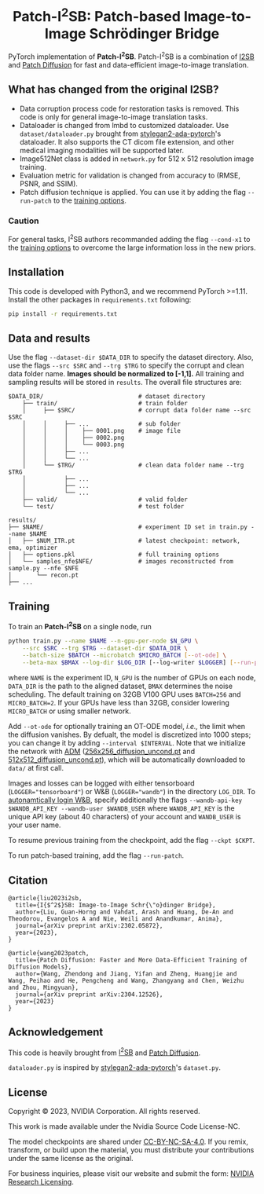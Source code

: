 <h1 align="center"> Patch-I<sup>2</sup>SB: Patch-based Image-to-Image Schrödinger Bridge </h1>

PyTorch implementation of **Patch-I<sup>2</sup>SB**. Patch-I<sup>2</sup>SB is a combination of [I2SB](https://github.com/NVlabs/I2SB) and [Patch Diffusion](https://github.com/Zhendong-Wang/Patch-Diffusion) for fast and data-efficient image-to-image translation.

## What has changed from the original I2SB?

* Data corruption process code for restoration tasks is removed. This code is only for general image-to-image translation tasks.
* Dataloader is changed from lmbd to customized dataloader. Use `dataset/dataloader.py` brought from [stylegan2-ada-pytorch](https://github.com/NVlabs/stylegan2-ada-pytorch)'s dataloader. It also supports the CT dicom file extension, and other medical imaging modalities will be supported later.
* Image512Net class is added in `network.py` for 512 x 512 resolution image training.
* Evaluation metric for validation is changed from accuracy to (RMSE, PSNR, and SSIM).
* Patch diffusion technique is applied. You can use it by adding the flag `--run-patch` to the [training options](https://github.com/cychoi97/Patch-I2SB#training).

### Caution

For general tasks, I<sup>2</sup>SB authors recommanded adding the flag `--cond-x1` to the [training options](https://github.com/NVlabs/I2SB#training) to overcome the large information loss in the new priors.


## Installation

This code is developed with Python3, and we recommend PyTorch >=1.11.
Install the other packages in `requirements.txt` following:
```bash
pip install -r requirements.txt
```


## Data and results

Use the flag `--dataset-dir $DATA_DIR` to specify the dataset directory. Also, use the flags `--src $SRC` and `--trg $TRG` to specify the corrupt and clean data folder name. **Images should be normalized to [-1,1].** All training and sampling results will be stored in `results`. The overall file structures are:
```text
$DATA_DIR/                           # dataset directory
    ├── train/                       # train folder
    │     ├── $SRC/                  # corrupt data folder name --src $SRC
    │     │     ├── ...              # sub folder
    │     │     │    ├── 0001.png    # image file
    │     │     │    ├── 0002.png
    │     │     │    └── 0003.png
    │     │     ├── ...
    │     │     └── ...
    │     └── $TRG/                  # clean data folder name --trg $TRG
    │           ├── ...
    │           ├── ...
    │           └── ...
    ├── valid/                       # valid folder
    └── test/                        # test folder

results/
├── $NAME/                           # experiment ID set in train.py --name $NAME
│   ├── $NUM_ITR.pt                  # latest checkpoint: network, ema, optimizer
│   ├── options.pkl                  # full training options
│   └── samples_nfe$NFE/             # images reconstructed from sample.py --nfe $NFE
│       └── recon.pt
├── ...
```


## Training

To train an **Patch-I<sup>2</sup>SB** on a single node, run
```bash
python train.py --name $NAME --n-gpu-per-node $N_GPU \
    --src $SRC --trg $TRG --dataset-dir $DATA_DIR \
    --batch-size $BATCH --microbatch $MICRO_BATCH [--ot-ode] \
    --beta-max $BMAX --log-dir $LOG_DIR [--log-writer $LOGGER] [--run-patch]
```
where `NAME` is the experiment ID, `N_GPU` is the number of GPUs on each node, `DATA_DIR` is the path to the aligned dataset, `BMAX` determines the noise scheduling. The default training on 32GB V100 GPU uses `BATCH=256` and `MICRO_BATCH=2`. If your GPUs have less than 32GB, consider lowering `MICRO_BATCH` or using smaller network.

Add `--ot-ode` for optionally training an OT-ODE model, _i.e.,_ the limit when the diffusion vanishes. By defualt, the model is discretized into 1000 steps; you can change it by adding `--interval $INTERVAL`.
Note that we initialize the network with [ADM](https://github.com/openai/guided-diffusion) ([256x256_diffusion_uncond.pt](https://openaipublic.blob.core.windows.net/diffusion/jul-2021/256x256_diffusion_uncond.pt) and [512x512_diffusion_uncond.pt](https://openaipublic.blob.core.windows.net/diffusion/jul-2021/512x512_diffusion.pt)), which will be automatically downloaded to `data/` at first call.

Images and losses can be logged with either tensorboard (`LOGGER="tensorboard"`) or W&B (`LOGGER="wandb"`) in the directory `LOG_DIR`. To [autonamtically login W&B](https://docs.wandb.ai/quickstart#set-up-wb), specify additionally the flags `--wandb-api-key $WANDB_API_KEY --wandb-user $WANDB_USER` where `WANDB_API_KEY` is the unique API key (about 40 characters) of your account and `WANDB_USER` is your user name.

To resume previous training from the checkpoint, add the flag `--ckpt $CKPT`.

To run patch-based training, add the flag `--run-patch`.


## Citation

```
@article{liu2023i2sb,
  title={I{$^2$}SB: Image-to-Image Schr{\"o}dinger Bridge},
  author={Liu, Guan-Horng and Vahdat, Arash and Huang, De-An and Theodorou, Evangelos A and Nie, Weili and Anandkumar, Anima},
  journal={arXiv preprint arXiv:2302.05872},
  year={2023},
}

@article{wang2023patch,
  title={Patch Diffusion: Faster and More Data-Efficient Training of Diffusion Models},
  author={Wang, Zhendong and Jiang, Yifan and Zheng, Huangjie and Wang, Peihao and He, Pengcheng and Wang, Zhangyang and Chen, Weizhu and Zhou, Mingyuan},
  journal={arXiv preprint arXiv:2304.12526},
  year={2023}
}
```

## Acknowledgement

This code is heavily brought from [I<sup>2</sup>SB](https://github.com/NVlabs/I2SB) and [Patch Diffusion](https://github.com/Zhendong-Wang/Patch-Diffusion).

`dataloader.py` is inspired by [stylegan2-ada-pytorch](https://github.com/NVlabs/stylegan2-ada-pytorch)'s `dataset.py`.


## License
Copyright © 2023, NVIDIA Corporation. All rights reserved.

This work is made available under the Nvidia Source Code License-NC.

The model checkpoints are shared under [CC-BY-NC-SA-4.0](https://creativecommons.org/licenses/by-nc-sa/4.0/legalcode). If you remix, transform, or build upon the material, you must distribute your contributions under the same license as the original.

For business inquiries, please visit our website and submit the form: [NVIDIA Research Licensing](https://www.nvidia.com/en-us/research/inquiries/).
